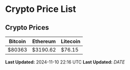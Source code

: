 # Crypto Price List

## Crypto Prices
| Bitcoin | Ethereum | Litecoin |
| ------- | -------- | -------- |
| $80363 | $3190.62 | $76.15 |
**Last Updated:** 2024-11-10 22:16 UTC
**Last Updated:** $DATE$

